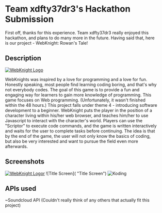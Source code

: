 # Team xdfty37dr3's Hackathon Submission

First off, thanks for this experience. Team xdfty37dr3 really enjoyed this hackathon, and plans to do many more in the future. Having said that, here is our project - WebKnight: Rowan's Tale!

## Description

[![WebKnight Logo](http://regiostech.koding.io/images/rowanstale.png "WebKnight: Rowan's Tale")](https://regiostech.koding.io)

WebKnights was inspired by a love for programming and a love for fun. Honestly speaking, most people find learning coding boring, and that's why not everybody codes. The goal of this game is to provide a fun and engaging way for learners to gain more knowledge of programming. This game focuses on Web programming. (Unfortunately, it wasn't finished within the 48 hours.) This project falls under theme 4 - introducing software development to a beginner. WebKnight puts the player in the position of a character living within his/her web browser, and teaches him/her to  use Javascript to interact with the character's world. Players can use the "Scriptor" to execute code commands, and the game is written interactively and waits for the user to complete tasks before continuing. The idea is that by the end of the game, the user will not only know the basics of coding, but also be very interested and want to pursue the field even more afterwards.

## Screenshots

[![WebKnight Logor](http://regiostech.koding.io/images/shot1.png "WebKnight: Rowan's Tale")](https://regiostech.koding.io)
![Title Screen]( "Title Screen")
![Koding](https://koding.com/a/site.landing/images/slideshow/2x/ss-ide.png "Koding")

## APIs used

~Soundcloud API
(Couldn't really think of any others that actually fit this project)
